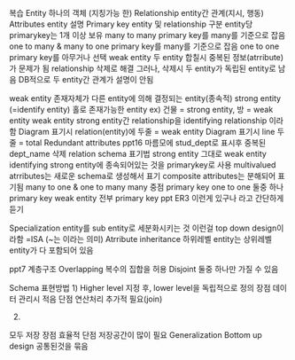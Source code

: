 복습
Entity
하나의 객체 (지칭가능 한)
Relationship 
entity간 관계(지시, 행동)
Attributes 
entity 설명
Primary key 
entity 및 relationship 구분
entity당 primarykey는 1개 이상 보유
many to many
primary key를 many를 기준으로 잡음
one to many & many to one
primary key를 many를 기준으로 잡음
one to one
primary key를 아무거나 선택
weak entity
두 entity 합칠시 중복된 정보(atrribute)가 문제가 됨
relationship 삭제로 해결
그러나, 삭제시 두 entity가 독립된 entity로 남음
DB적으로 두 entity간 관계가 설명이 안됨

weak entity
존재자체가 다른 entity에 의해 결정되는 entity(종속적) 
strong entity (=identify entity)
홀로 존재가능한 entity
ex) 건물 = strong entity, 방 = weak entity
weak entity strong entity간 relationship을 identifying relationship 이라 함
Diagram 표기시 relation(entity)에 두줄 = weak entity
Diagram 표기시 line 두줄 = total
Redundant attributes ppt16
마름모에 stud_dept로 표시후
중복된 dept_name 삭제
relation schema 표기법
strong entity
그대로
weak entity
identifying strong entity에 종속되어있는 것을 primarykey로 사용
multivalued atrributes는 새로운 schema로 생성해서 표기
composite attributes는 분해되어 표기됨
many to one & one to many
many 중점 primary key
one to one
둘중 하나 primary key
weak entity
전부 primary key
ppt ER3 이런게 있구나 라고 간단하게 듣기

Specialization
entity를 sub entity로 세분화시키는 것
이런걸 top down design이라함
=ISA (~는 이라는 의미)
Atrribute inheritance
하위레벨 entity는 상위레벨 entity가 다 포함되어 있음

ppt7 계층구조
Overlapping
복수의 집합을 허용
Disjoint
둘중 하나만 가질 수 있음

Schema 표현방법
1)
Higher level 지정 후, lower level을 독립적으로 정의
장점
데이터 관리시 적음
단점
연산처리 추가적 필요(join)

2)
모두 저장
장점
효율적
단점
저장공간이 많이 필요
Generalization
Bottom up design
공통된것을 묶음
